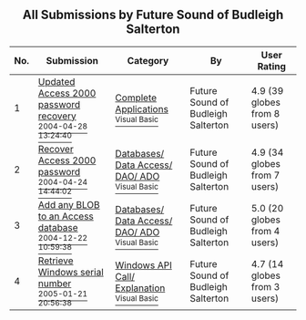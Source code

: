 ﻿<div align="center">

## All Submissions by Future Sound of Budleigh Salterton

</div>

No.  | Submission | Category | By   | User Rating
---- | ---------- | -------- | ---- | -----------
1 | [Updated Access 2000 password recovery<br /><sup>2004-04-28 13:24:40</sup>](https://github.com/Planet-Source-Code/future-sound-of-budleigh-salterton-updated-access-2000-password-recovery__1-53461) | [Complete Applications<br /><sup>Visual Basic</sup>](../ByCategory/complete-applications__1-27.md) | Future Sound of Budleigh Salterton | 4.9 (39 globes from 8 users)
2 | [Recover Access 2000 password<br /><sup>2004-04-24 14:44:02</sup>](https://github.com/Planet-Source-Code/future-sound-of-budleigh-salterton-recover-access-2000-password__1-53359) | [Databases/ Data Access/ DAO/ ADO<br /><sup>Visual Basic</sup>](../ByCategory/databases-data-access-dao-ado__1-6.md) | Future Sound of Budleigh Salterton | 4.9 (34 globes from 7 users)
3 | [Add any BLOB to an Access database<br /><sup>2004-12-22 10:59:38</sup>](https://github.com/Planet-Source-Code/future-sound-of-budleigh-salterton-add-any-blob-to-an-access-database__1-58481) | [Databases/ Data Access/ DAO/ ADO<br /><sup>Visual Basic</sup>](../ByCategory/databases-data-access-dao-ado__1-6.md) | Future Sound of Budleigh Salterton | 5.0 (20 globes from 4 users)
4 | [Retrieve Windows serial number<br /><sup>2005-01-21 20:56:38</sup>](https://github.com/Planet-Source-Code/future-sound-of-budleigh-salterton-retrieve-windows-serial-number__1-58445) | [Windows API Call/ Explanation<br /><sup>Visual Basic</sup>](../ByCategory/windows-api-call-explanation__1-39.md) | Future Sound of Budleigh Salterton | 4.7 (14 globes from 3 users)
